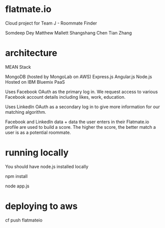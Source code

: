 # flatmate.io
Cloud project for Team J - Roommate Finder

Somdeep Dey
Matthew Mallett
Shangshang Chen
Tian Zhang

# architecture
MEAN Stack

MongoDB (hosted by MongoLab on AWS)
Express.js
Angular.js
Node.js
Hosted on IBM Bluemix PaaS

Uses Facebook OAuth as the primary log in. We request access to various Facebook account details including likes, work, education.

Uses LinkedIn OAuth as a secondary log in to give more information for our matching algorithm.

Facebook and LinkedIn data + data the user enters in their Flatmate.io profile are used to build a score. The higher the score, the better match a user is as a potential roommate.

# running locally
You should have node.js installed locally

npm install

node app.js

# deploying to aws


cf push flatmateio
